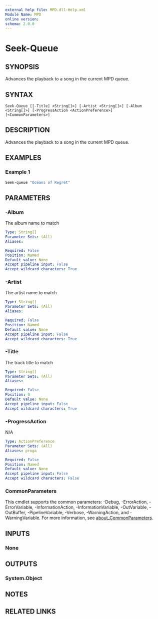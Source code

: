 ```yaml
---
external help file: MPD.dll-Help.xml
Module Name: MPD
online version:
schema: 2.0.0
---
```


# Seek-Queue

## SYNOPSIS
Advances the playback to a song in the current MPD queue.

## SYNTAX

```
Seek-Queue [[-Title] <String[]>] [-Artist <String[]>] [-Album <String[]>] [-ProgressAction <ActionPreference>]
[<CommonParameters>]
```

## DESCRIPTION
Advances the playback to a song in the current MPD queue.

## EXAMPLES

### Example 1
```powershell
Seek-queue "Oceans of Regret"
```


## PARAMETERS

### -Album
The album name to match

```yaml
Type: String[]
Parameter Sets: (All)
Aliases:

Required: False
Position: Named
Default value: None
Accept pipeline input: False
Accept wildcard characters: True
```

### -Artist
The artist name to match

```yaml
Type: String[]
Parameter Sets: (All)
Aliases:

Required: False
Position: Named
Default value: None
Accept pipeline input: False
Accept wildcard characters: True
```

### -Title
The track title to match

```yaml
Type: String[]
Parameter Sets: (All)
Aliases:

Required: False
Position: 0
Default value: None
Accept pipeline input: False
Accept wildcard characters: True
```

### -ProgressAction
N/A

```yaml
Type: ActionPreference
Parameter Sets: (All)
Aliases: proga

Required: False
Position: Named
Default value: None
Accept pipeline input: False
Accept wildcard characters: False
```

### CommonParameters
This cmdlet supports the common parameters: -Debug, -ErrorAction, -ErrorVariable, -InformationAction, -InformationVariable, -OutVariable, -OutBuffer, -PipelineVariable, -Verbose, -WarningAction, and -WarningVariable. For more information, see [about_CommonParameters](http://go.microsoft.com/fwlink/?LinkID=113216).

## INPUTS

### None

## OUTPUTS

### System.Object
## NOTES

## RELATED LINKS
